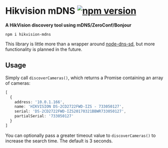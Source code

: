 # Hikvision mDNS [![npm version](https://badge.fury.io/js/hikvision-mdns.svg)](https://badge.fury.io/js/hikvision-mdns)
**A HikVision discovery tool using mDNS/ZeroConf/Bonjour**

```shell
npm i hikvision-mdns
```

This library is little more than a wrapper around [node-dns-sd](https://github.com/futomi/node-dns-sd), 
but more functionality is planned in the future.

## Usage

Simply call `discoverCameras()`, which returns a Promise containing an array of cameras:
```typescript
[
  {
    address: '10.0.1.166',
    name: 'HIKVISION DS-2CD2722FWD-IZS - 733050127',
    serial: 'DS-2CD2722FWD-IZS20170321BBWR733050127',
    partialSerial: '733050127'
  }
]
```

You can optionally pass a greater timeout value to `discoverCameras()` to increase the search time. 
The default is 3 seconds.
